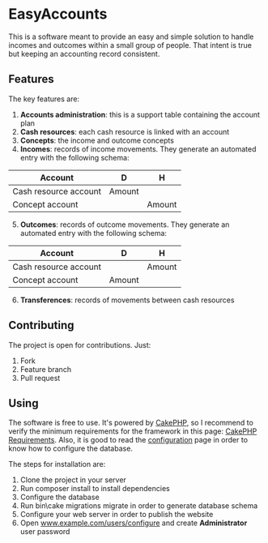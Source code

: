 # EasyAccounts

This is a software meant to provide an easy and simple solution to handle incomes and outcomes within a small group of people.
That intent is true but keeping an accounting record consistent.


## Features

The key features are:

1. **Accounts administration**: this is a support table containing the account plan
2. **Cash resources**: each cash resource is linked with an account
3. **Concepts**: the income and outcome concepts
4. **Incomes**: records of income movements. They generate an automated entry with the following schema:

|Account|D|H|
|----|----|----|
|Cash resource account|Amount||
|Concept account||Amount|

5. **Outcomes**: records of outcome movements. They generate an automated entry with the following schema:

|Account|D|H|
|----|----|----|
|Cash resource account||Amount|
|Concept account|Amount||

6. **Transferences**: records of movements between cash resources

## Contributing

The project is open for contributions. Just:

1. Fork
2. Feature branch
3. Pull request

## Using

The software is free to use. It's powered by [CakePHP](https://cakephp.org/), so I recommend to verify the minimum requirements for the framework in this page: [CakePHP Requirements](https://book.cakephp.org/3.0/en/installation.html). Also, it is good to read the [configuration](https://book.cakephp.org/3.0/en/development/configuration.html) page in order to know how to configure the database.

The steps for installation are:

1. Clone the project in your server
2. Run composer install to install dependencies
3. Configure the database
4. Run bin\cake migrations migrate in order to generate database schema
5. Configure your web server in order to publish the website
6. Open www.example.com/users/configure and create **Administrator** user password
